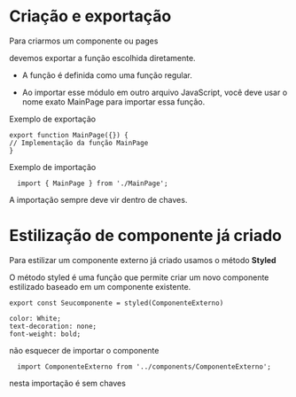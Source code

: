 # Criação e exportação

Para criarmos um componente ou pages 

devemos exportar a função escolhida diretamente.

   - A função é definida como uma função regular.

   - Ao importar esse módulo em outro arquivo JavaScript, você deve usar o nome exato MainPage para importar essa função.

   Exemplo de exportação

    export function MainPage({}) {
    // Implementação da função MainPage
    }
  
  Exemplo de importação

      import { MainPage } from './MainPage';

A importação sempre deve vir dentro de chaves.


# Estilização de componente já criado

Para estilizar um componente externo já criado usamos o método **Styled**

O método styled é uma função que permite criar um novo componente estilizado baseado em um componente existente.

    export const Seucomponente = styled(ComponenteExterno)

    color: White;
    text-decoration: none;
    font-weight: bold;

  não esquecer de importar o componente

      import ComponenteExterno from '../components/ComponenteExterno';

nesta importação é sem chaves